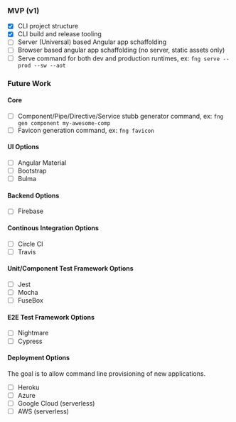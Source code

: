 ### MVP (v1)

- [x] CLI project structure
- [x] CLI build and release tooling
- [ ] Server (Universal) based Angular app schaffolding
- [ ] Browser based angular app schaffolding (no server, static assets only)
- [ ] Serve command for both dev and production runtimes, ex: `fng serve --prod --sw --aot`

### Future Work

#### Core

- [ ] Component/Pipe/Directive/Service stubb generator command, ex: `fng gen component my-awesome-comp`
- [ ] Favicon generation command, ex: `fng favicon`

#### UI Options

- [ ] Angular Material
- [ ] Bootstrap
- [ ] Bulma

#### Backend Options

- [ ] Firebase

#### Continous Integration Options

- [ ] Circle CI
- [ ] Travis

#### Unit/Component Test Framework Options

- [ ] Jest
- [ ] Mocha
- [ ] FuseBox

#### E2E Test Framework Options

- [ ] Nightmare
- [ ] Cypress

#### Deployment Options
The goal is to allow command line provisioning of new applications.

- [ ] Heroku
- [ ] Azure
- [ ] Google Cloud (serverless)
- [ ] AWS (serverless)
